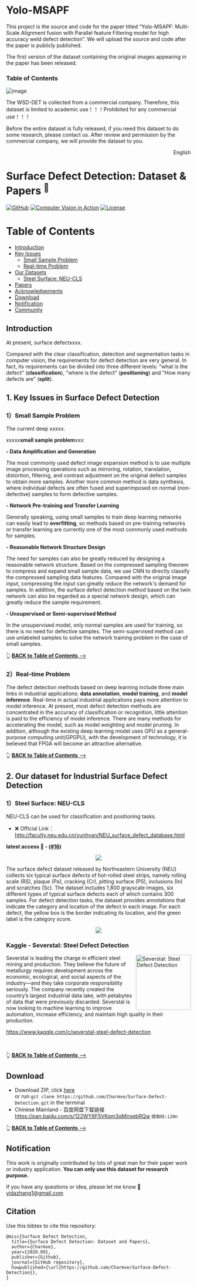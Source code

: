 # Yolo-MSAPF
This project is the source and code for the paper titled “Yolo-MSAPF: Multi-Scale Alignment fusion with Parallel feature Filtering model for high accuracy weld defect detection”. We will upload the source and code after the paper is publicly published.

The first version of the dataset containing the original images appearing in the paper has been released.

### Table of Contents
![image](https://github.com/Luckycat518/Yolo-MSAPF/blob/main/Cover_image/Dataset-description.jpg)


The WSD-DET is collected from a commercial company. Therefore, this dataset is limited to academic use！！！Prohibited for any commercial use！！！

Before the entire dataset is fully released, if you need this dataset to do some research, please contact us. After review and permission by the commercial company, we will provide the dataset to you.

<div align="right">
  English 
</div>

# Surface Defect Detection: Dataset & Papers <sup>📌</sup>
<a href="https://github.com/Luckycat518"><img src="https://img.shields.io/badge/GitHub-@Luckycat518-000000.svg?logo=GitHub" alt="GitHub" target="_blank"></a>
<a href="https://charmve.github.io/computer-vision-in-action/" target="_blank"><img src="https://img.shields.io/badge/Computer Vision-000000.svg?logo=GitBook" alt="Computer Vision in Action"></a>
[![License](https://img.shields.io/github/license/Charmve/Surface-Defect-Detection)](LICENSE)

# Table of Contents

- [Introduction](#introduction)
- [Key Issues](#1-key-issues-in-surface-defect-detection)
  - [Small Sample Problem](#1small-sample-problem)
  - [Real-time Problem](#2real-time-problem)
- [Our Datasets](#2-our-dataset-for-industrial-surface-defect-detection)
  - [Steel Surface: NEU-CLS](#1steel-surface-neu-cls)
- [Papers](#4-surface-defect-detection-papers)
- [Acknowledgements](#acknowledgements)
- [Download](#download)
- [Notification](#notification)
- [Community](#-community)


## Introduction

<p>At present, surface defectxxxx.</p>

<p>Compared with the clear classification, detection and segmentation tasks in computer vision, the requirements for defect detection are very general. In fact, its requirements can be divided into three different levels: "what is the defect" (<strong>classification</strong>), "where is the defect" (<strong>positioning</strong>) and "How many defects are" (<strong>split</strong>).</p>



## 1. Key Issues in Surface Defect Detection

### 1）Small Sample Problem

<p>The current deep xxxxx.</p>

<p>xxxxx<b>small sample problem</b>xxx:</p>


<b>- Data Amplification and Generation</b>
<p> The most commonly used defect image expansion method is to use multiple image processing operations such as mirroring, rotation, translation, distortion, filtering, and contrast adjustment on the original defect samples to obtain more samples. Another more common method is data synthesis, where individual defects are often fused and superimposed on normal (non-defective) samples to form defective samples.</p>

<b>- Network Pre-training and Transfer Learning</b>
<p>Generally speaking, using small samples to train deep learning networks can easily lead to <strong>overfitting</strong>, so methods based on pre-training networks or transfer learning are currently one of the most commonly used methods for samples.</p>


<b>- Reasonable Network Structure Design</b>
<p>The need for samples can also be greatly reduced by designing a reasonable network structure. Based on the compressed sampling theorem to compress and expand small sample data, we use CNN to directly classify the compressed sampling data features. Compared with the original image input, compressing the input can greatly reduce the network's demand for samples. In addition, the surface defect detection method based on the twin network can also be regarded as a special network design, which can greatly reduce the sample requirement.</p>


<b>- Unsupervised or Semi-supervised Method</b>

In the unsupervised model, only normal samples are used for training, so there is no need for defective samples. The semi-supervised method can use unlabeled samples to solve the network training problem in the case of small samples.

👆 [<b>BACK to Table of Contents</b> -->](#table-of-contents)

### 2）Real-time Problem

<p>The defect detection methods based on deep learning include three main links in industrial applications: <b>data annotation</b>, <b>model training</b>, and <b>model inference</b>. Real-time in actual industrial applications pays more attention to model inference. At present, most defect detection methods are concentrated in the accuracy of classification or recognition, little attention is paid to the efficiency of model inference. There are many methods for accelerating the model, such as model weighting and model pruning. In addition, although the existing deep learning model uses GPU as a general-purpose computing unit(GPGPU), with the development of technology, it is believed that FPGA will become an attractive alternative.</p>

👆 [<b>BACK to Table of Contents</b> -->](#table-of-contents)

## 2. Our dataset for Industrial Surface Defect Detection

### 1）Steel Surface: NEU-CLS

NEU-CLS can be used for classification and positioning tasks.

- :x: Official Link：http://faculty.neu.edu.cn/yunhyan/NEU_surface_defect_database.html 

<b> latest access 🔗  - ([#16](https://github.com/Charmve/Surface-Defect-Detection/issues/16)) </b>

<div align=center><img src="https://img-blog.csdnimg.cn/20200927223042720.png"></div>

<p>The surface defect dataset released by Northeastern University (NEU) collects six typical surface defects of hot-rolled steel strips, namely rolling scale (RS), plaque (Pa), cracking (Cr), pitting surface (PS), inclusions (In) and scratches (Sc). The dataset includes 1,800 grayscale images, six different types of typical surface defects each of which contains 300 samples. For defect detection tasks, the dataset provides annotations that indicate the category and location of the defect in each image. For each defect, the yellow box is the border indicating its location, and the green label is the category score.</p>

<div align=center><img src="https://user-images.githubusercontent.com/29084184/114502526-82306280-9c5e-11eb-9d60-011ee100e179.png"></div>

### Kaggle - Severstal: Steel Defect Detection

<img align="right" alt="Severstal: Steel Defect Detection" src="https://user-images.githubusercontent.com/29084184/119592872-ddcc3f00-be0b-11eb-9d2e-6b1bc9216c89.png" width="150" title="Severstal: Steel Defect Detection">

Severstal is leading the charge in efficient steel mining and production. They believe the future of metallurgy requires development across the economic, ecological, and social aspects of the industry—and they take corporate responsibility seriously. The company recently created the country’s largest industrial data lake, with petabytes of data that were previously discarded. Severstal is now looking to machine learning to improve automation, increase efficiency, and maintain high quality in their production.

https://www.kaggle.com/c/severstal-steel-defect-detection

<br>

👆 [<b>BACK to Table of Contents</b> -->](#table-of-contents)

## Download
- Download ZIP, click [here](https://github.com/Charmve/Surface-Defect-Detection/archive/master.zip)
  <br>or run ```git clone https://github.com/Charmve/Surface-Defect-Detection.git``` in the terminal<br>
- Chinese Mainland - 百度网盘下载链接 https://pan.baidu.com/s/122WY8F5VKqm3qMirqebRQw ``提取码:i20n``

👆 [<b>BACK to Table of Contents</b> -->](#table-of-contents)

## Notification

This work is originally contributed by lots of great man for their paper work or industry application. <strong>You can only use this dataset for research purpose.</strong>

If you have any questions or idea, please let me know :email: yidazhang1@gmail.com


## Citation
Use this bibtex to cite this repository:
```
@misc{Surface Defect Detection,
  title={Surface Defect Detection: Dataset and Papers},
  author={Charmve},
  year={2020.09},
  publisher={Github},
  journal={GitHub repository},
  howpublished={\url{https://github.com/Charmve/Surface-Defect-Detection}},
}
```

